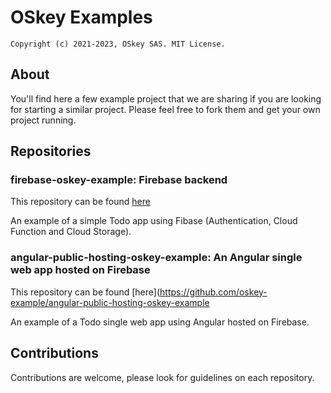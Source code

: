# OSkey Examples

```
Copyright (c) 2021-2023, OSkey SAS. MIT License.
```

## About

You'll find here a few example project that we are sharing if you are looking for starting a similar project. Please feel free to fork them and get your own project running.

## Repositories

### firebase-oskey-example: Firebase backend

This repository can be found [here](https://github.com/oskey-example/firebase-oskey-example)

An example of a simple Todo app using Fibase (Authentication, Cloud Function and Cloud Storage).

### angular-public-hosting-oskey-example: An Angular single web app hosted on Firebase

This repository can be found [here](https://github.com/oskey-example/angular-public-hosting-oskey-example

An example of a Todo single web app using Angular hosted on Firebase.

## Contributions

Contributions are welcome, please look for guidelines on each repository.
